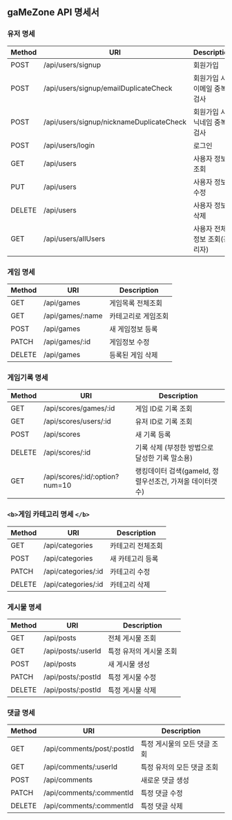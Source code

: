 ## gaMeZone API 명세서

### **유저 명세**

| Method | URI                                      | Description                   |
| ------ | ---------------------------------------- | ----------------------------- |
| POST   | /api/users/signup                        | 회원가입                      |
| POST   | /api/users/signup/emailDuplicateCheck    | 회원가입 시 이메일 중복검사   |
| POST   | /api/users/signup/nicknameDuplicateCheck | 회원가입 시 닉네임 중복검사   |
| POST   | /api/users/login                         | 로그인                        |
| GET    | /api/users                               | 사용자 정보 조회              |
| PUT    | /api/users                               | 사용자 정보 수정              |
| DELETE | /api/users                               | 사용자 정보 삭제              |
| GET    | /api/users/allUsers                      | 사용자 전체 정보 조회(관리자) |

### 게임 명세

| Method | URI              | Description         |
| ------ | ---------------- | ------------------- |
| GET    | /api/games       | 게임목록 전체조회   |
| GET    | /api/games/:name | 카테고리로 게임조회 |
| POST   | /api/games       | 새 게임정보 등록    |
| PATCH  | /api/games/:id   | 게임정보 수정       |
| DELETE | /api/games       | 등록된 게임 삭제    |

### 게임기록 명세

| Method | URI                            | Description                                              |
| ------ | ------------------------------ | -------------------------------------------------------- |
| GET    | /api/scores/games/:id          | 게임 ID로 기록 조회                                      |
| GET    | /api/scores/users/:id          | 유저 ID로 기록 조회                                      |
| POST   | /api/scores                    | 새 기록 등록                                             |
| DELETE | /api/scores/:id                | 기록 삭제 (부정한 방법으로 달성한 기록 말소용)           |
| GET    | /api/scores/:id/:option?num=10 | 랭킹데이터 검색(gameId, 정렬우선조건, 가져올 데이터갯수) |

### `<b>`게임 카테고리 명세 `</b>`

| Method | URI                 | Description       |
| ------ | ------------------- | ----------------- |
| GET    | /api/categories     | 카테고리 전체조회 |
| POST   | /api/categories     | 새 카테고리 등록  |
| PATCH  | /api/categories/:id | 카테고리 수정     |
| DELETE | /api/categories/:id | 카테고리 삭제     |

### 게시물 명세

| Method | URI                | Description             |
| ------ | ------------------ | ----------------------- |
| GET    | /api/posts         | 전체 게시물 조회        |
| GET    | /api/posts/:userId | 특정 유저의 게시물 조회 |
| POST   | /api/posts         | 새 게시물 생성          |
| PATCH  | /api/posts/:postId | 특정 게시물 수정        |
| DELETE | /api/posts/:postId | 특정 게시물 삭제        |

### 댓글 명세

| Method | URI                        | Description                  |
| ------ | -------------------------- | ---------------------------- |
| GET    | /api/comments/post/:postId | 특정 게시물의 모든 댓글 조회 |
| GET    | /api/comments/:userId      | 특정 유저의 모든 댓글 조회   |
| POST   | /api/comments              | 새로운 댓글 생성             |
| PATCH  | /api/comments/:commentId   | 특정 댓글 수정               |
| DELETE | /api/comments/:commentId   | 특정 댓글 삭제               |
